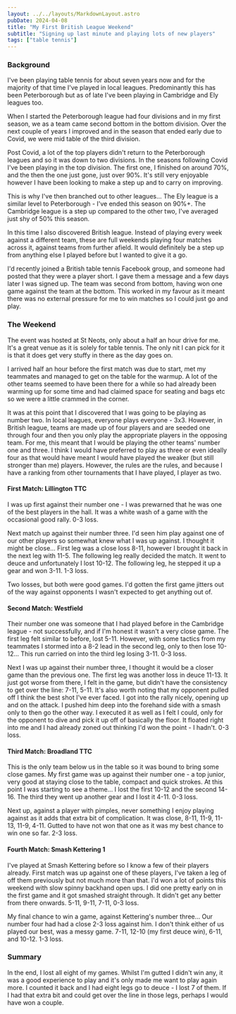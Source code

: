 ```yaml
---
layout: ../../layouts/MarkdownLayout.astro
pubDate: 2024-04-08
title: "My First British League Weekend"
subtitle: "Signing up last minute and playing lots of new players"
tags: ["table tennis"]
---
```


### Background

I've been playing table tennis for about seven years now and for the majority of that time I've played in local leagues. Predominantly this has been Peterborough but as of late I've been playing in Cambridge and Ely leagues too.

When I started the Peterborough league had four divisions and in my first season, we as a team came second bottom in the bottom division. Over the next couple of years I improved and in the season that ended early due to Covid, we were mid table of the third division. 

Post Covid, a lot of the top players didn't return to the Peterborough leagues and so it was down to two divisions. In the seasons following Covid I've been playing in the top division. The first one, I finished on around 70%, and the then the one just gone, just over 90%. It's still very enjoyable however I have been looking to make a step up and to carry on improving.

This is why I've then branched out to other leagues... The Ely league is a similar level to Peterborough - I've ended this season on 90%+. The Cambridge league is a step up compared to the other two, I've averaged just shy of 50% this season.

In this time I also discovered British league. Instead of playing every week against a different team, these are full weekends playing four matches across it, against teams from further afield. It would definitely be a step up from anything else I played before but I wanted to give it a go.

I'd recently joined a British table tennis Facebook group, and someone had posted that they were a player short. I gave them a message and a few days later I was signed up. The team was second from bottom, having won one game against the team at the bottom. This worked in my favour as it meant there was no external pressure for me to win matches so I could just go and play.

### The Weekend

The event was hosted at St Neots, only about a half an hour drive for me. It's a great venue as it is solely for table tennis. The only nit I can pick for it is that it does get very stuffy in there as the day goes on.

I arrived half an hour before the first match was due to start, met my teammates and managed to get on the table for the warmup. A lot of the other teams seemed to have been there for a while so had already been warming up for some time and had claimed space for seating and bags etc so we were a little crammed in the corner.

It was at this point that I discovered that I was going to be playing as number two. In local leagues, everyone plays everyone - 3x3. However, in British league, teams are made up of four players and are seeded one through four and then you only play the appropriate players in the opposing team. For me, this meant that I would be playing the other teams' number one and three. I think I would have preferred to play as three or even ideally four as that would have meant I would have played the weaker (but still stronger than me) players. However, the rules are the rules, and because I have a ranking from other tournaments that I have played, I player as two.

#### First Match: Lillington TTC

I was up first against their number one - I was prewarned that he was one of the best players in the hall. It was a white wash of a game with the occasional good rally. 0-3 loss.

Next match up against their number three. I'd seen him play against one of our other players so somewhat knew what I was up against. I thought it might be close... First leg was a close loss 8-11, however I brought it back in the next leg with 11-5. The following leg really decided the match. It went to deuce and unfortunately I lost 10-12. The following leg, he stepped it up a gear and won 3-11. 1-3 loss. 

Two losses, but both were good games. I'd gotten the first game jitters out of the way against opponents I wasn't expected to get anything out of.

#### Second Match: Westfield

Their number one was someone that I had played before in the Cambridge league - not successfully, and if I'm honest it wasn't a very close game. The first leg felt similar to before, lost 5-11. However, with some tactics from my teammates I stormed into a 8-2 lead in the second leg, only to then lose 10-12... This run carried on into the third leg losing 3-11. 0-3 loss.

Next I was up against their number three, I thought it would be a closer game than the previous one. The first leg was another loss in deuce 11-13. It just got worse from there, I felt in the game, but didn't have the consistency to get over the line: 7-11, 5-11. It's also worth noting that my opponent pulled off I think the best shot I've ever faced. I got into the rally nicely, opening up and on the attack. I pushed him deep into the forehand side with a smash only to then go the other way. I executed it as well as I felt I could, only for the opponent to dive and pick it up off of basically the floor. It floated right into me and I had already zoned out thinking I'd won the point - I hadn't. 0-3 loss.

#### Third Match: Broadland TTC

This is the only team below us in the table so it was bound to bring some close games. My first game was up against their number one - a top junior, very good at staying close to the table, compact and quick strokes. At this point I was starting to see a theme... I lost the first 10-12 and the second 14-16. The third they went up another gear and I lost it 4-11. 0-3 loss.

Next up, against a player with pimples, never something I enjoy playing against as it adds that extra bit of complication. It was close, 8-11, 11-9, 11-13, 11-9, 4-11. Gutted to have not won that one as it was my best chance to win one so far. 2-3 loss.

#### Fourth Match: Smash Kettering 1

I've played at Smash Kettering before so I know a few of their players already. First match was up against one of these players, I've taken a leg of off them previously but not much more than that. I'd won a lot of points this weekend with slow spinny backhand open ups. I did one pretty early on in the first game and it got smashed straight through. It didn't get any better from there onwards. 5-11, 9-11, 7-11, 0-3 loss.

My final chance to win a game, against Kettering's number three... Our number four had had a close 2-3 loss against him. I don't think either of us played our best, was a messy game. 7-11, 12-10 (my first deuce win), 6-11, and 10-12. 1-3 loss.

### Summary

In the end, I lost all eight of my games. Whilst I'm gutted I didn't win any, it was a good experience to play and it's only made me want to play again more. I counted it back and I had eight legs go to deuce - I lost 7 of them. If I had that extra bit and could get over the line in those legs, perhaps I would have won a couple. 


